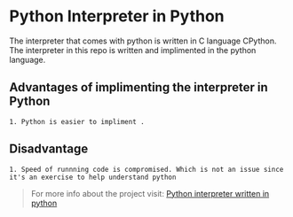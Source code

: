 # Python Interpreter in Python

The interpreter that comes with python is written in C language CPython. The interpreter in this repo is written and implimented in the python language.

## Advantages of implimenting the interpreter in Python
```
1. Python is easier to impliment .
```
## Disadvantage
```
1. Speed of runnning code is compromised. Which is not an issue since it's an exercise to help understand python
```

> For more info about the project visit: [Python interpreter written in python](https://aosabook.org/en/500L/a-python-interpreter-written-in-python.html)
